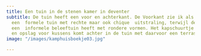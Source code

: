 ```yaml
---
title: Een tuin in de stenen kamer in deventer
subtitle: De tuin heeft een voor en achterkant. De Voorkant zie ik als Entree en wordt
  een  formele tuin met rechte maar ook chique  uitstraling, terwijl de achtertuin
  een  informele beleeftuin heeft met rondere vormen. Het kapschuurtje met gereedschap
  en opslag voor kussens komt achter in de tuin met daarvoor een terras.
image: "/images/kamphuisboekje03.jpg"

---
```


